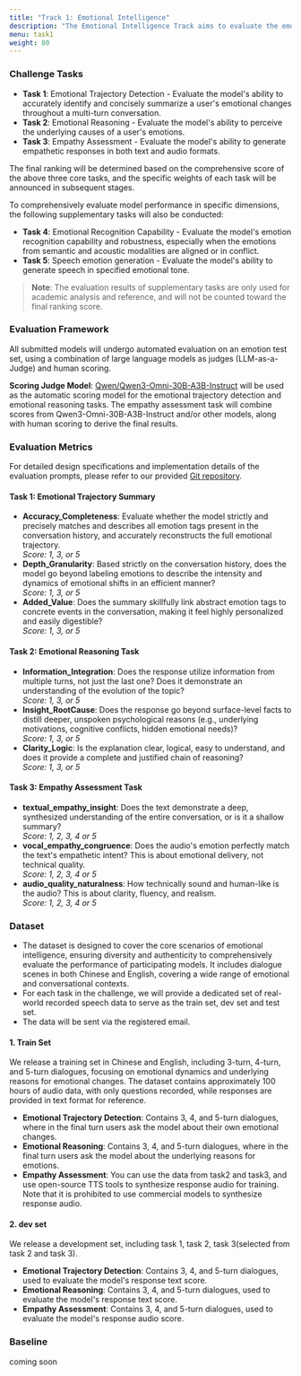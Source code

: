 ```yaml
---
title: "Track 1: Emotional Intelligence"
description: "The Emotional Intelligence Track aims to evaluate the emotional competence of spoken dialogue systems across five critical dimensions (Task 1 to Task 5). These dimensions capture how well a system can perceive, interpret, express, and respond to human emotions in interactive scenarios."
menu: task1
weight: 80
---
```



### Challenge Tasks

- **Task 1**: Emotional Trajectory Detection - Evaluate the model's ability to accurately identify and concisely summarize a user's emotional changes throughout a multi-turn conversation.
- **Task 2**: Emotional Reasoning - Evaluate the model's ability to perceive the underlying causes of a user's emotions.
- **Task 3**: Empathy Assessment - Evaluate the model's ability to generate empathetic responses in both text and audio formats.

The final ranking will be determined based on the comprehensive score of the above three core tasks, and the specific weights of each task will be announced in subsequent stages.

To comprehensively evaluate model performance in specific dimensions, the following supplementary tasks will also be conducted:
- **Task 4**: Emotional Recognition Capability - Evaluate the model's emotion recognition capability and robustness, especially when the emotions from semantic and acoustic modalities are aligned or in conflict.
- **Task 5**: Speech emotion generation - Evaluate the model's ability to generate speech in specified emotional tone.
> **Note**: The evaluation results of supplementary tasks are only used for academic analysis and reference, and will not be counted toward the final ranking score.

### Evaluation Framework

All submitted models will undergo automated evaluation on an emotion test set, using a combination of large language models as judges (LLM-as-a-Judge) and human scoring.

**Scoring Judge Model**: [Qwen/Qwen3-Omni-30B-A3B-Instruct](https://huggingface.co/Qwen/Qwen3-Omni-30B-A3B-Instruct) will be used as the automatic scoring model for the emotional trajectory detection and emotional reasoning tasks. The empathy assessment task will combine scores from Qwen3-Omni-30B-A3B-Instruct and/or other models, along with human scoring to derive the final results.

### Evaluation Metrics

For detailed design specifications and implementation details of the evaluation prompts, please refer to our provided [Git repository](https://github.com/ASLP-lab/Hum-Dial).

#### Task 1: Emotional Trajectory Summary
- **Accuracy_Completeness**: Evaluate whether the model strictly and precisely matches and describes all emotion tags present in the conversation history, and accurately reconstructs the full emotional trajectory.  
  *Score: 1, 3, or 5*
- **Depth_Granularity**: Based strictly on the conversation history, does the model go beyond labeling emotions to describe the intensity and dynamics of emotional shifts in an efficient manner?  
  *Score: 1, 3, or 5*
- **Added_Value**: Does the summary skillfully link abstract emotion tags to concrete events in the conversation, making it feel highly personalized and easily digestible?  
  *Score: 1, 3, or 5*

#### Task 2: Emotional Reasoning Task
- **Information_Integration**: Does the response utilize information from multiple turns, not just the last one? Does it demonstrate an understanding of the evolution of the topic?  
  *Score: 1, 3, or 5*
- **Insight_RootCause**: Does the response go beyond surface-level facts to distill deeper, unspoken psychological reasons (e.g., underlying motivations, cognitive conflicts, hidden emotional needs)?  
  *Score: 1, 3, or 5*
- **Clarity_Logic**: Is the explanation clear, logical, easy to understand, and does it provide a complete and justified chain of reasoning?  
  *Score: 1, 3, or 5*

#### Task 3: Empathy Assessment Task
- **textual_empathy_insight**: Does the text demonstrate a deep, synthesized understanding of the entire conversation, or is it a shallow summary?  
  *Score: 1, 2, 3, 4 or 5*
- **vocal_empathy_congruence**: Does the audio's emotion perfectly match the text's empathetic intent? This is about emotional delivery, not technical quality.  
  *Score: 1, 2, 3, 4 or 5*
- **audio_quality_naturalness**: How technically sound and human-like is the audio? This is about clarity, fluency, and realism.  
  *Score: 1, 2, 3, 4 or 5*

### Dataset

- The dataset is designed to cover the core scenarios of emotional intelligence, ensuring diversity and authenticity to comprehensively evaluate the performance of participating models. It includes dialogue scenes in both Chinese and English, covering a wide range of emotional and conversational contexts. 
- For each task in the challenge, we will provide a dedicated set of real-world recorded speech data to serve as the train set, dev set and test set.
- The data will be sent via the registered email.

#### 1. Train Set

We release a training set in Chinese and English, including 3-turn, 4-turn, and 5-turn dialogues, focusing on emotional dynamics and underlying reasons for emotional changes. The dataset contains approximately 100 hours of audio data, with only questions recorded, while responses are provided in text format for reference. 

- **Emotional Trajectory Detection**: Contains 3, 4, and 5-turn dialogues, where in the final turn users ask the model about their own emotional changes.
- **Emotional Reasoning**: Contains 3, 4, and 5-turn dialogues, where in the final turn users ask the model about the underlying reasons for emotions.
- **Empathy Assessment**: You can use the data from task2 and task3, and use open-source TTS tools to synthesize response audio for training. Note that it is prohibited to use commercial models to synthesize response audio.

#### 2. dev set

We release a development set, including task 1, task 2, task 3(selected from task 2 and task 3). 

- **Emotional Trajectory Detection**: Contains 3, 4, and 5-turn dialogues, used to evaluate the model's response text score.
- **Emotional Reasoning**: Contains 3, 4, and 5-turn dialogues, used to evaluate the model's response text score.
- **Empathy Assessment**: Contains 3, 4, and 5-turn dialogues, used to evaluate the model's response audio score.

<!-- #### 数据结构

HD-Track1
  HD-Track1-train
    HD-Track1-train-zh
      task1_3
      task1_4
      task1_5
      task2_3
      task2_4
      task2_5
      task1_3.jsonl
      task1_4.jsonl
      task1_5.jsonl
      task2_3.jsonl
      task2_4.jsonl
      task2_5.jsonl
    HD-Track1-train-en
      task1_3
      task1_4
      task1_5
      task2_3
      task2_4
      task2_5
      task1_3.jsonl
      task1_4.jsonl
      task1_5.jsonl
      task2_3.jsonl
      task2_4.jsonl
      task2_5.jsonl
  HD-Track1-dev
    HD-Track1-dev-zh
      task1
      task2
      task3
      task1.jsonl
      task2.jsonl
      task3.jsonl
    HD-Track1-dev-en
      task1
      task2
      task3
      task1.jsonl
      task2.jsonl
      task3.jsonl -->

### Baseline

coming soon